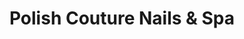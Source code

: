 ---
title: "Polish Couture Nails & Spa"
url: /redmond/polish-couture-nails-and-spa/
shop: beauty
---